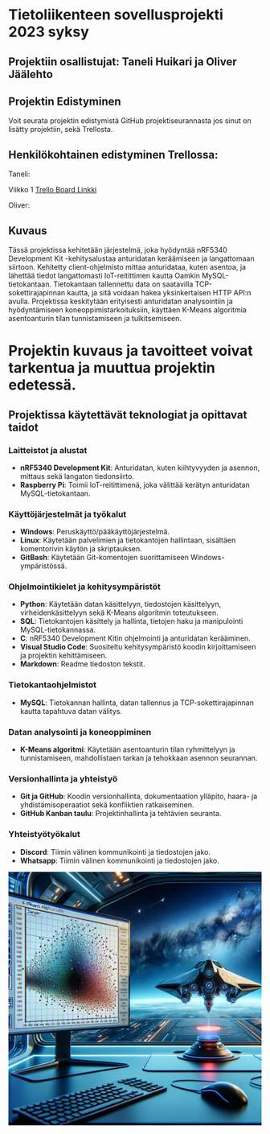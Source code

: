 # Tietoliikenteen sovellusprojekti 2023 syksy

## Projektiin osallistujat: Taneli Huikari ja Oliver Jäälehto

## Projektin Edistyminen

Voit seurata projektin edistymistä GitHub projektiseurannasta jos sinut on lisätty projektiin, sekä Trellosta.

## Henkilökohtainen edistyminen Trellossa:

Taneli: 

Viikko 1 [Trello Board Linkki](https://trello.com/b/FY8QJFOQ)

Oliver:

## Kuvaus
Tässä projektissa kehitetään järjestelmä, joka hyödyntää nRF5340 Development Kit -kehitysalustaa anturidatan keräämiseen ja langattomaan siirtoon. Kehitetty client-ohjelmisto mittaa anturidataa, kuten asentoa, ja lähettää tiedot langattomasti IoT-reitittimen kautta Oamkin MySQL-tietokantaan. Tietokantaan tallennettu data on saatavilla TCP-sokettirajapinnan kautta, ja sitä voidaan hakea yksinkertaisen HTTP API:n avulla. Projektissa keskitytään erityisesti anturidatan analysointiin ja hyödyntämiseen koneoppimistarkoituksiin, käyttäen K-Means algoritmia asentoanturin tilan tunnistamiseen ja tulkitsemiseen.

# Projektin kuvaus ja tavoitteet voivat tarkentua ja muuttua projektin edetessä.

## Projektissa käytettävät teknologiat ja opittavat taidot

### Laitteistot ja alustat
- **nRF5340 Development Kit**: Anturidatan, kuten kiihtyvyyden ja asennon, mittaus sekä langaton tiedonsiirto.
- **Raspberry Pi**: Toimii IoT-reitittimenä, joka välittää kerätyn anturidatan MySQL-tietokantaan.

### Käyttöjärjestelmät ja työkalut
- **Windows**: Peruskäyttö/pääkäyttöjärjestelmä.
- **Linux**: Käytetään palvelimien ja tietokantojen hallintaan, sisältäen komentorivin käytön ja skriptauksen.
- **GitBash**: Käytetään Git-komentojen suorittamiseen Windows-ympäristössä.

### Ohjelmointikielet ja kehitysympäristöt
- **Python**: Käytetään datan käsittelyyn, tiedostojen käsittelyyn, virheidenkäsittelyyn sekä K-Means algoritmin toteutukseen.
- **SQL**: Tietokantojen käsittely ja hallinta, tietojen haku ja manipulointi MySQL-tietokannassa.
- **C**: nRF5340 Development Kitin ohjelmointi ja anturidatan kerääminen.
- **Visual Studio Code**: Suositeltu kehitysympäristö koodin kirjoittamiseen ja projektin kehittämiseen.
- **Markdown**: Readme tiedoston tekstit.

### Tietokantaohjelmistot
- **MySQL**: Tietokannan hallinta, datan tallennus ja TCP-sokettirajapinnan kautta tapahtuva datan välitys.

### Datan analysointi ja koneoppiminen
- **K-Means algoritmi**: Käytetään asentoanturin tilan ryhmittelyyn ja tunnistamiseen, mahdollistaen tarkan ja tehokkaan asennon seurannan.

### Versionhallinta ja yhteistyö
- **Git ja GitHub**: Koodin versionhallinta, dokumentaation ylläpito, haara- ja yhdistämisoperaatiot sekä konfliktien ratkaiseminen.
- **GitHub Kanban taulu**: Projektinhallinta ja tehtävien seuranta.

### Yhteistyötyökalut
- **Discord**: Tiimin välinen kommunikointi ja tiedostojen jako.
- **Whatsapp**: Tiimin välinen kommunikointi  ja tiedostojen jako.

![Projektikuva](Projektikuva.png)
